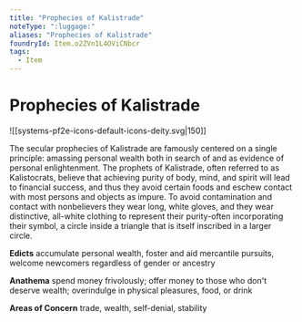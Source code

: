 ```yaml
---
title: "Prophecies of Kalistrade"
noteType: ":luggage:"
aliases: "Prophecies of Kalistrade"
foundryId: Item.o2ZVn1L4OViCNbcr
tags:
  - Item
---
```


# Prophecies of Kalistrade
![[systems-pf2e-icons-default-icons-deity.svg|150]]

The secular prophecies of Kalistrade are famously centered on a single principle: amassing personal wealth both in search of and as evidence of personal enlightenment. The prophets of Kalistrade, often referred to as Kalistocrats, believe that achieving purity of body, mind, and spirit will lead to financial success, and thus they avoid certain foods and eschew contact with most persons and objects as impure. To avoid contamination and contact with nonbelievers they wear long, white gloves, and they wear distinctive, all-white clothing to represent their purity-often incorporating their symbol, a circle inside a triangle that is itself inscribed in a larger circle.

**Edicts** accumulate personal wealth, foster and aid mercantile pursuits, welcome newcomers regardless of gender or ancestry

**Anathema** spend money frivolously; offer money to those who don't deserve wealth; overindulge in physical pleasures, food, or drink

**Areas of Concern** trade, wealth, self-denial, stability
